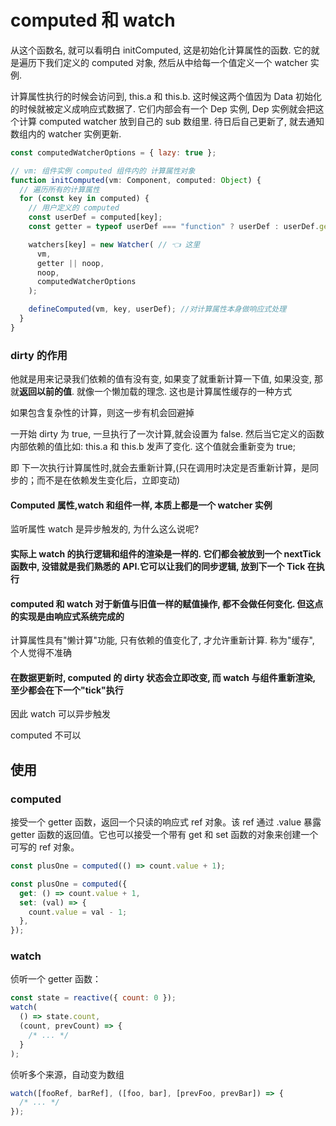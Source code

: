 # computed 和 watch

从这个函数名, 就可以看明白 initComputed, 这是初始化计算属性的函数. 它的就是遍历下我们定义的 computed 对象, 然后从中给每一个值定义一个 watcher 实例.

计算属性执行的时候会访问到, this.a 和 this.b. 这时候这两个值因为 Data 初始化的时候就被定义成响应式数据了. 它们内部会有一个 Dep 实例, Dep 实例就会把这个计算 computed watcher 放到自己的 sub 数组里. 待日后自己更新了, 就去通知数组内的 watcher 实例更新.

```js
const computedWatcherOptions = { lazy: true };

// vm: 组件实例 computed 组件内的 计算属性对象
function initComputed(vm: Component, computed: Object) {
  // 遍历所有的计算属性
  for (const key in computed) {
    // 用户定义的 computed
    const userDef = computed[key];
    const getter = typeof userDef === "function" ? userDef : userDef.get;

    watchers[key] = new Watcher( // 👈 这里
      vm,
      getter || noop,
      noop,
      computedWatcherOptions
    );

    defineComputed(vm, key, userDef); //对计算属性本身做响应式处理
  }
}
```

### dirty 的作用

他就是用来记录我们依赖的值有没有变, 如果变了就重新计算一下值, 如果没变, 那就**返回以前的值**. 就像一个懒加载的理念. 这也是计算属性缓存的一种方式

如果包含复杂性的计算，则这一步有机会回避掉

一开始 dirty 为 true, 一旦执行了一次计算,就会设置为 false. 然后当它定义的函数内部依赖的值比如: this.a 和 this.b 发声了变化. 这个值就会重新变为 true;

即
下一次执行计算属性时,就会去重新计算,(只在调用时决定是否重新计算，是同步的；而不是在依赖发生变化后，立即变动)

#### Computed 属性,watch 和组件一样, 本质上都是一个 watcher 实例

监听属性 watch 是异步触发的, 为什么这么说呢?

#### 实际上 watch 的执行逻辑和组件的渲染是一样的. 它们都会被放到一个 nextTick 函数中, 没错就是我们熟悉的 API.它可以让我们的同步逻辑, 放到下一个 Tick 在执行

#### computed 和 watch 对于新值与旧值一样的赋值操作, 都不会做任何变化. 但这点的实现是由响应式系统完成的

计算属性具有"懒计算"功能, 只有依赖的值变化了, 才允许重新计算. 称为"缓存", 个人觉得不准确

#### 在数据更新时, computed 的 dirty 状态会立即改变, 而 watch 与组件重新渲染, 至少都会在下一个"tick"执行

因此 watch 可以异步触发

computed 不可以

## 使用

### computed

接受一个 getter 函数，返回一个只读的响应式 ref 对象。该 ref 通过 .value 暴露 getter 函数的返回值。它也可以接受一个带有 get 和 set 函数的对象来创建一个可写的 ref 对象。

```js
const plusOne = computed(() => count.value + 1);

const plusOne = computed({
  get: () => count.value + 1,
  set: (val) => {
    count.value = val - 1;
  },
});
```

### watch

侦听一个 getter 函数：

```js
const state = reactive({ count: 0 });
watch(
  () => state.count,
  (count, prevCount) => {
    /* ... */
  }
);
```

侦听多个来源，自动变为数组

```js
watch([fooRef, barRef], ([foo, bar], [prevFoo, prevBar]) => {
  /* ... */
});
```
